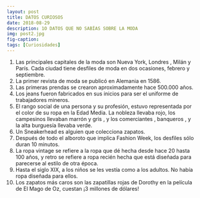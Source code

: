 ```yaml
---
layout: post
title: DATOS CURIOSOS
date: 2018-08-29
description: 1O DATOS QUE NO SABÍAS SOBRE LA MODA 
img: post2.jpg
fig-caption: 
tags: [Curiosidades]
---
```



1. Las principales capitales de la moda son Nueva York, Londres , Milán y París. Cada ciudad tiene desfiles de moda en dos ocasiones, febrero y septiembre.<br>
2. La primer revista de moda se publicó en Alemania en 1586.<br>
3. Las primeras prendas se crearon aproximadamente hace 500.000 años.<br>
4. Los jeans fueron fabricados en sus inicios para ser el uniforme de trabajadores mineros.<br>
5. El rango social de una persona y su profesión, estuvo representada por el color de su ropa en la Edad Media. La nobleza llevaba rojo, los campesinos llevaban marrón y gris , y los comerciantes , banqueros , y la alta burguesía llevaba verde.<br>
6. Un Sneakerhead es alguien que colecciona zapatos.<br>
7. Después de todo el alboroto que implica Fashion Week, los desfiles sólo duran 10 minutos.<br>
8. La ropa vintage se refiere a la ropa que dé hecha desde hace 20 hasta 100 años, y retro se refiere a ropa recién hecha que está diseñada para parecerse al estilo de otra época.<br>
9. Hasta el siglo XIX, a los niños se les vestía como a los adultos. No había ropa diseñada para ellos.<br>  
10. Los zapatos más caros son las zapatillas rojas de Dorothy en la película de El Mago de Oz, cuestan ¡3 millones de dólares!

